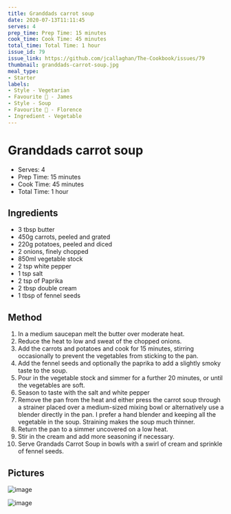 ```yaml
---
title: Granddads carrot soup
date: 2020-07-13T11:11:45
serves: 4
prep_time: Prep Time: 15 minutes
cook_time: Cook Time: 45 minutes
total_time: Total Time: 1 hour
issue_id: 79
issue_link: https://github.com/jcallaghan/The-Cookbook/issues/79
thumbnail: granddads-carrot-soup.jpg
meal_type:
- Starter
labels:
- Style - Vegetarian
- Favourite 🥰 - James
- Style - Soup
- Favourite 🥰 - Florence
- Ingredient - Vegetable
---
```


# Granddads carrot soup

- Serves: 4
- Prep Time: 15 minutes
- Cook Time: 45 minutes
- Total Time: 1 hour

## Ingredients

- 3 tbsp butter
- 450g carrots, peeled and grated
- 220g potatoes, peeled and diced
- 2 onions, finely chopped
- 850ml vegetable stock
- 2 tsp white pepper
- 1 tsp salt
- 2 tsp of Paprika
- 2 tbsp double cream
- 1 tbsp of fennel seeds

## Method

1. In a medium saucepan melt the butter over moderate heat.
2. Reduce the heat to low and sweat of the chopped onions.
3. Add the carrots and potatoes and cook for 15 minutes, stirring occasionally to prevent the vegetables from sticking to the pan.
4. Add the fennel seeds and optionally the paprika to add a slightly smoky taste to the soup.
5. Pour in the vegetable stock and simmer for a further 20 minutes, or until the vegetables are soft.
6. Season to taste with the salt and white pepper
7. Remove the pan from the heat and either press the carrot soup through a strainer placed over a medium-sized mixing bowl or alternatively use a blender directly in the pan. I prefer a hand blender and keeping all the vegetable in the soup. Straining makes the soup much thinner. 
8. Return the pan to a simmer uncovered on a low heat.
9. Stir in the cream and add more seasoning if necessary.
10. Serve Grandads Carrot Soup in bowls with a swirl of cream and sprinkle of fennel seeds.

## Pictures

![image](https://user-images.githubusercontent.com/7449908/156242057-81a50c80-056a-4a85-b107-820cab646015.png)

![image](https://user-images.githubusercontent.com/7449908/156242194-8c957c73-f4a7-4ca8-b259-91469b7eed4d.png)
